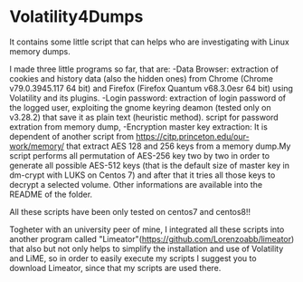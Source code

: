 # Volatility4Dumps
It contains some little script that can helps who are investigating with Linux memory dumps.

I made three little programs so far, that are:
-Data Browser: extraction of cookies and history data (also the hidden ones) from Chrome (Chrome v79.0.3945.117 64 bit) and Firefox (Firefox Quantum v68.3.0esr 64 bit) using Volatility and its plugins.
-Login password: extraction of login password of the logged user, exploiting the gnome keyring deamon (tested only on v3.28.2) that save it as plain text (heuristic method).
script for password extration from memory dump, 
-Encryption master key extraction: It is dependent of another script from https://citp.princeton.edu/our-work/memory/ that extract AES 128 and 256 keys from a memory dump.My script performs all permutation of AES-256 key two by two in order to generate all possible AES-512 keys (that is the default size of master key in dm-crypt with LUKS on Centos 7) and after that it tries all those keys to decrypt a selected volume. Other informations are available into the README of the folder.

All these scripts have been only tested on centos7 and centos8!!


Togheter with an university peer of mine, I integrated all these scripts into another program called "Limeator"(https://github.com/Lorenzoabb/limeator) that also but not only helps to simplify the installation and use of Volatility and LiME, so in order to easily execute my scripts I suggest you to download Limeator, since that my scripts are used there.